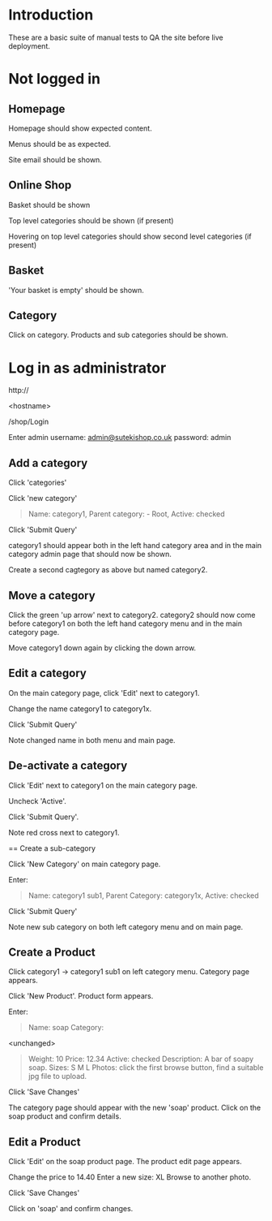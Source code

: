# Introduction #

These are a basic suite of manual tests to QA the site before live deployment.

# Not logged in #

## Homepage ##

Homepage should show expected content.

Menus should be as expected.

Site email should be shown.

## Online Shop ##

Basket should be shown

Top level categories should be shown (if present)

Hovering on top level categories should show second level categories (if present)

## Basket ##

'Your basket is empty' should be shown.

## Category ##

Click on category. Products and sub categories should be shown.

# Log in as administrator #

http://

&lt;hostname&gt;

/shop/Login

Enter admin username: admin@sutekishop.co.uk password: admin

## Add a category ##

Click 'categories'

Click 'new category'
> Name: category1, Parent category: - Root, Active: checked

Click 'Submit Query'

category1 should appear both in the left hand category area and in the main category admin page that should now be shown.

Create a second cagtegory as above but named category2.

## Move a category ##

Click the green 'up arrow' next to category2. category2 should now come before category1 on both the left hand category menu and in the main category page.

Move category1 down again by clicking the down arrow.

## Edit a category ##

On the main category page, click 'Edit' next to category1.

Change the name category1 to category1x.

Click 'Submit Query'

Note changed name in both menu and main page.

## De-activate a category ##

Click 'Edit' next to category1 on the main category page.

Uncheck 'Active'.

Click 'Submit Query'.

Note red cross next to category1.

== Create a sub-category

Click 'New Category' on main category page.

Enter:
> Name: category1 sub1, Parent Category: category1x, Active: checked

Click 'Submit Query'

Note new sub category on both left category menu and on main page.

## Create a Product ##

Click category1 -> category1 sub1 on left category menu. Category page appears.

Click 'New Product'. Product form appears.

Enter:
> Name: soap
> Category: 

&lt;unchanged&gt;


> Weight: 10
> Price: 12.34
> Active: checked
> Description: A bar of soapy soap.
> Sizes: <one in each box> S M L
> Photos: click the first browse button, find a suitable jpg file to upload.

Click 'Save Changes'

The category page should appear with the new 'soap' product. Click on the soap product and confirm details.

## Edit a Product ##

Click 'Edit' on the soap product page. The product edit page appears.

Change the price to 14.40
Enter a new size: XL
Browse to another photo.

Click 'Save Changes'

Click on 'soap' and confirm changes.